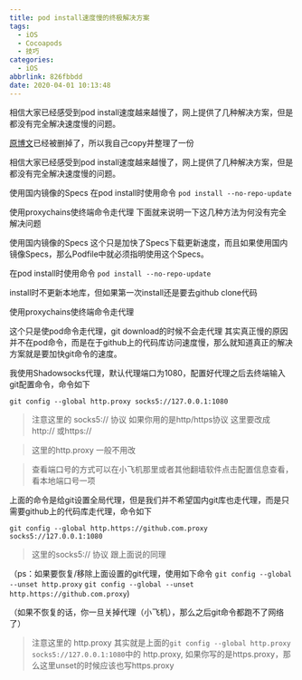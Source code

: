```yaml
---
title: pod install速度慢的终极解决方案
tags:
  - iOS
  - Cocoapods
  - 技巧
categories:
  - iOS
abbrlink: 826fbbdd
date: 2020-04-01 10:13:48
---
```


相信大家已经感受到pod install速度越来越慢了，网上提供了几种解决方案，但是都没有完全解决速度慢的问题。

<!-- more -->

[原博文](https://blog.csdn.net/iotjin/article/details/81604034)已经被删掉了，所以我自己copy并整理了一份

相信大家已经感受到pod install速度越来越慢了，网上提供了几种解决方案，但是都没有完全解决速度慢的问题。

使用国内镜像的Specs
在pod install时使用命令
`pod install --no-repo-update`

使用proxychains使终端命令走代理
下面就来说明一下这几种方法为何没有完全解决问题

使用国内镜像的Specs
这个只是加快了Specs下载更新速度，而且如果使用国内镜像Specs，那么Podfile中就必须指明使用这个Specs。

在pod install时使用命令
`pod install --no-repo-update`

install时不更新本地库，但如果第一次install还是要去github clone代码

使用proxychains使终端命令走代理

这个只是使pod命令走代理，git download的时候不会走代理
其实真正慢的原因并不在pod命令，而是在于github上的代码库访问速度慢，那么就知道真正的解决方案就是要加快git命令的速度。

我使用Shadowsocks代理，默认代理端口为1080，配置好代理之后去终端输入git配置命令，命令如下

`git config --global http.proxy socks5://127.0.0.1:1080`

> 注意这里的 socks5:// 协议 如果你用的是http/https协议 这里要改成 http:// 或https://

> 这里的http.proxy 一般不用改

> 查看端口号的方式可以在小飞机那里或者其他翻墙软件点击配置信息查看，看本地端口号一项

上面的命令是给git设置全局代理，但是我们并不希望国内git库也走代理，而是只需要github上的代码库走代理，命令如下

`git config --global http.https://github.com.proxy socks5://127.0.0.1:1080`

> 这里的socks5:// 协议 跟上面说的同理

（ps：如果要恢复/移除上面设置的git代理，使用如下命令
`git config --global --unset http.proxy`
`git config --global --unset http.https://github.com.proxy`)

（如果不恢复的话，你一旦关掉代理（小飞机），那么之后git命令都跑不了网络了）

> 注意这里的 http.proxy 其实就是上面的`git config --global http.proxy socks5://127.0.0.1:1080`中的 http.proxy, 如果你写的是https.proxy，那么这里unset的时候应该也写https.proxy